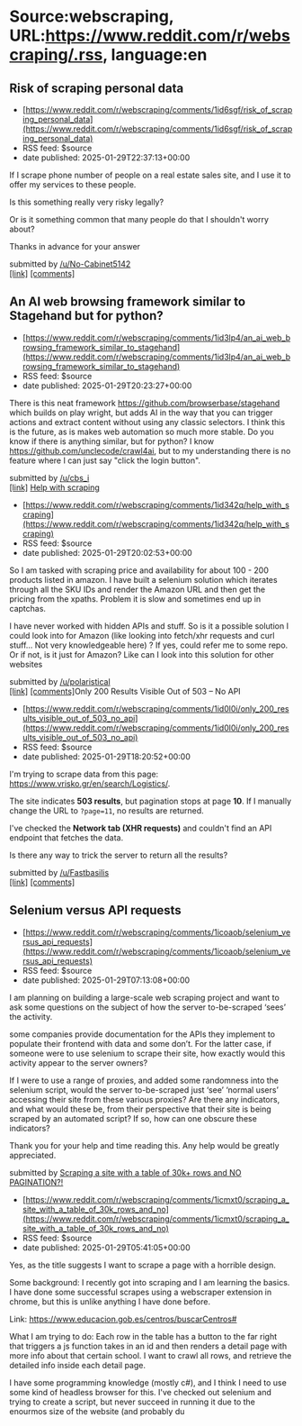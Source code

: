# Source:webscraping, URL:https://www.reddit.com/r/webscraping/.rss, language:en

## Risk of scraping personal data
 - [https://www.reddit.com/r/webscraping/comments/1id6sgf/risk_of_scraping_personal_data](https://www.reddit.com/r/webscraping/comments/1id6sgf/risk_of_scraping_personal_data)
 - RSS feed: $source
 - date published: 2025-01-29T22:37:13+00:00

<!-- SC_OFF --><div class="md"><p>If I scrape phone number of people on a real estate sales site, and I use it to offer my services to these people. </p> <p>Is this something really very risky legally? </p> <p>Or is it something common that many people do that I shouldn&#39;t worry about?</p> <p>Thanks in advance for your answer </p> </div><!-- SC_ON --> &#32; submitted by &#32; <a href="https://www.reddit.com/user/No-Cabinet5142"> /u/No-Cabinet5142 </a> <br/> <span><a href="https://www.reddit.com/r/webscraping/comments/1id6sgf/risk_of_scraping_personal_data/">[link]</a></span> &#32; <span><a href="https://www.reddit.com/r/webscraping/comments/1id6sgf/risk_of_scraping_personal_data/">[comments]</a></span>

## An AI web browsing framework similar to Stagehand but for python?
 - [https://www.reddit.com/r/webscraping/comments/1id3lp4/an_ai_web_browsing_framework_similar_to_stagehand](https://www.reddit.com/r/webscraping/comments/1id3lp4/an_ai_web_browsing_framework_similar_to_stagehand)
 - RSS feed: $source
 - date published: 2025-01-29T20:23:27+00:00

<!-- SC_OFF --><div class="md"><p>There is this neat framework <a href="https://github.com/browserbase/stagehand">https://github.com/browserbase/stagehand</a> which builds on play wright, but adds AI in the way that you can trigger actions and extract content without using any classic selectors. I think this is the future, as is makes web automation so much more stable. Do you know if there is anything similar, but for python? I know <a href="https://github.com/unclecode/crawl4ai">https://github.com/unclecode/crawl4ai</a>, but to my understanding there is no feature where I can just say &quot;click the login button&quot;.</p> </div><!-- SC_ON --> &#32; submitted by &#32; <a href="https://www.reddit.com/user/cbs_i"> /u/cbs_i </a> <br/> <span><a href="https://www.reddit.com/r/webscraping/comments/1id3lp4/an_ai_web_browsing_framework_similar_to_stagehand/">[link]</a></span> &#32; <span><a href="https://www.reddit.com/r/webscraping/comments/1id3lp4/an_ai_web_browsing_framework_similar_to

## Help with scraping
 - [https://www.reddit.com/r/webscraping/comments/1id342q/help_with_scraping](https://www.reddit.com/r/webscraping/comments/1id342q/help_with_scraping)
 - RSS feed: $source
 - date published: 2025-01-29T20:02:53+00:00

<!-- SC_OFF --><div class="md"><p>So I am tasked with scraping price and availability for about 100 - 200 products listed in amazon. I have built a selenium solution which iterates through all the SKU IDs and render the Amazon URL and then get the pricing from the xpaths. Problem it is slow and sometimes end up in captchas.</p> <p>I have never worked with hidden APIs and stuff. So is it a possible solution I could look into for Amazon (like looking into fetch/xhr requests and curl stuff... Not very knowledgeable here) ? If yes, could refer me to some repo. Or if not, is it just for Amazon? Like can I look into this solution for other websites </p> </div><!-- SC_ON --> &#32; submitted by &#32; <a href="https://www.reddit.com/user/polaristical"> /u/polaristical </a> <br/> <span><a href="https://www.reddit.com/r/webscraping/comments/1id342q/help_with_scraping/">[link]</a></span> &#32; <span><a href="https://www.reddit.com/r/webscraping/comments/1id342q/help_with_scraping/">[comments]</a

## Only 200 Results Visible Out of 503 – No API
 - [https://www.reddit.com/r/webscraping/comments/1id0l0i/only_200_results_visible_out_of_503_no_api](https://www.reddit.com/r/webscraping/comments/1id0l0i/only_200_results_visible_out_of_503_no_api)
 - RSS feed: $source
 - date published: 2025-01-29T18:20:52+00:00

<!-- SC_OFF --><div class="md"><p>I&#39;m trying to scrape data from this page: <a href="https://www.vrisko.gr/en/search/Logistics/">https://www.vrisko.gr/en/search/Logistics/</a>.</p> <p>The site indicates <strong>503 results</strong>, but pagination stops at page <strong>10</strong>. If I manually change the URL to <code>?page=11</code>, no results are returned.</p> <p>I&#39;ve checked the <strong>Network tab (XHR requests)</strong> and couldn&#39;t find an API endpoint that fetches the data.</p> <p>Is there any way to trick the server to return all the results?</p> </div><!-- SC_ON --> &#32; submitted by &#32; <a href="https://www.reddit.com/user/Fastbasilis"> /u/Fastbasilis </a> <br/> <span><a href="https://www.reddit.com/r/webscraping/comments/1id0l0i/only_200_results_visible_out_of_503_no_api/">[link]</a></span> &#32; <span><a href="https://www.reddit.com/r/webscraping/comments/1id0l0i/only_200_results_visible_out_of_503_no_api/">[comments]</a></span>

## Selenium versus API requests
 - [https://www.reddit.com/r/webscraping/comments/1icoaob/selenium_versus_api_requests](https://www.reddit.com/r/webscraping/comments/1icoaob/selenium_versus_api_requests)
 - RSS feed: $source
 - date published: 2025-01-29T07:13:08+00:00

<!-- SC_OFF --><div class="md"><p>I am planning on building a large-scale web scraping project and want to ask some questions on the subject of how the server to-be-scraped ‘sees’ the activity. </p> <p>some companies provide documentation for the APIs they implement to populate their frontend with data and some don’t. For the latter case, if someone were to use selenium to scrape their site, how exactly would this activity appear to the server owners? </p> <p>If I were to use a range of proxies, and added some randomness into the selenium script, would the server to-be-scraped just ‘see’ ‘normal users’ accessing their site from these various proxies? Are there any indicators, and what would these be, from their perspective that their site is being scraped by an automated script? If so, how can one obscure these indicators? </p> <p>Thank you for your help and time reading this. Any help would be greatly appreciated. </p> </div><!-- SC_ON --> &#32; submitted by &#32; <a href="https://w

## Scraping a site with a table of 30k+ rows and NO PAGINATION?!
 - [https://www.reddit.com/r/webscraping/comments/1icmxt0/scraping_a_site_with_a_table_of_30k_rows_and_no](https://www.reddit.com/r/webscraping/comments/1icmxt0/scraping_a_site_with_a_table_of_30k_rows_and_no)
 - RSS feed: $source
 - date published: 2025-01-29T05:41:05+00:00

<!-- SC_OFF --><div class="md"><p>Yes, as the title suggests I want to scrape a page with a horrible design. </p> <p>Some background: I recently got into scraping and I am learning the basics. I have done some successful scrapes using a webscraper extension in chrome, but this is unlike anything I have done before.</p> <p>Link: <a href="https://www.educacion.gob.es/centros/buscarCentros#">https://www.educacion.gob.es/centros/buscarCentros#</a></p> <p>What I am trying to do: Each row in the table has a button to the far right that triggers a js function takes in an id and then renders a detail page with more info about that certain school. I want to crawl all rows, and retrieve the detailed info inside each detail page.</p> <p>I have some programming knowledge (mostly c#), and I think I need to use some kind of headless browser for this. I&#39;ve checked out selenium and trying to create a script, but never succeed in running it due to the enourmos size of the website (and probably du

